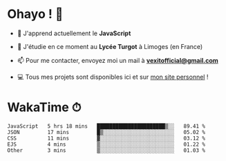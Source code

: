 # Ohayo ! 🌃

- 🔭 J'apprend actuellement le **JavaScript**

- 🌱 J'étudie en ce moment au **Lycée Turgot** à Limoges (en France)

- 📫 Pour me contacter, envoyez moi un mail à <a href="mailto:vexitofficial@gmail.com">**vexitofficial@gmail.com**</a>

- 💻 Tous mes projets sont disponibles ici et sur <a href="https://www.vexcited.me">mon site personnel</a> !

# WakaTime ⏱

<!--START_SECTION:waka-->
```text
JavaScript   5 hrs 18 mins   ██████████████████████▒░░   89.41 % 
JSON         17 mins         █▒░░░░░░░░░░░░░░░░░░░░░░░   05.02 % 
CSS          11 mins         ▓░░░░░░░░░░░░░░░░░░░░░░░░   03.12 % 
EJS          4 mins          ▒░░░░░░░░░░░░░░░░░░░░░░░░   01.22 % 
Other        3 mins          ▒░░░░░░░░░░░░░░░░░░░░░░░░   01.03 % 
```
<!--END_SECTION:waka-->
